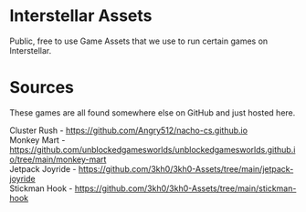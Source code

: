 # Interstellar Assets
Public, free to use Game Assets that we use to run certain games on Interstellar.

# Sources
These games are all found somewhere else on GitHub and just hosted here.

Cluster Rush - https://github.com/Angry512/nacho-cs.github.io  
Monkey Mart - https://github.com/unblockedgamesworlds/unblockedgamesworlds.github.io/tree/main/monkey-mart  
Jetpack Joyride - https://github.com/3kh0/3kh0-Assets/tree/main/jetpack-joyride  
Stickman Hook - https://github.com/3kh0/3kh0-Assets/tree/main/stickman-hook

